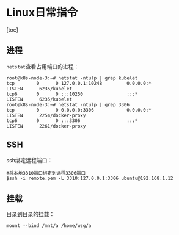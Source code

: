 # Linux日常指令

[toc]

## 进程

`netstat`查看占用端口的进程：

```shell
root@k8s-node-3:~# netstat -ntulp | grep kubelet
tcp        0      0 127.0.0.1:10248         0.0.0.0:*               LISTEN      6235/kubelet
tcp6       0      0 :::10250                :::*                    LISTEN      6235/kubelet
root@k8s-node-3:~# netstat -ntulp | grep 3306
tcp        0      0 0.0.0.0:3306            0.0.0.0:*               LISTEN      2254/docker-proxy
tcp6       0      0 :::3306                 :::*                    LISTEN      2261/docker-proxy
```



## SSH

ssh绑定远程端口：

```shell
#将本地3310端口绑定到远程3306端口
$ssh -i remote.pem -L 3310:127.0.0.1:3306 ubuntu@192.168.1.12
```



## 挂载

目录到目录的挂载：

```shell
mount --bind /mnt/a /home/wzg/a
```

